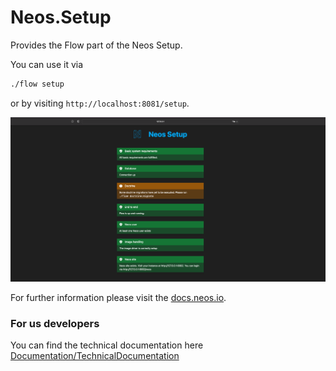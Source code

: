 # Neos.Setup

Provides the Flow part of the Neos Setup.

You can use it via 

```sh
./flow setup
```

or by visiting `http://localhost:8081/setup`.

![Screenshot](./Documentation/Screenshot.png)

For further information please visit the [docs.neos.io](https://docs.neos.io/guide/installation-development-setup/running-the-setup-tool).

### For us developers

You can find the technical documentation here [Documentation/TechnicalDocumentation](./Documentation/TechnicalDocumentation.md)
